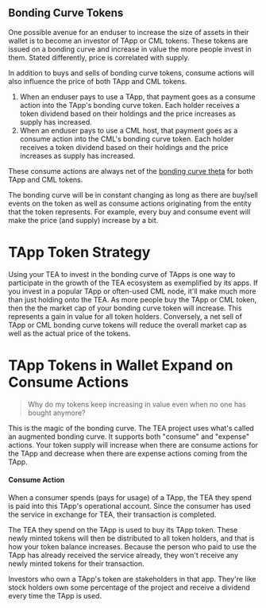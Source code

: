 ## Bonding Curve Tokens
One possible avenue for an enduser to increase the size of assets in their wallet is to become an investor of TApp or CML tokens. These tokens are issued on a bonding curve and increase in value the more people invest in them. Stated differently, price is correlated with supply.

In addition to buys and sells of bonding curve tokens, consume actions will also influence the price of both TApp and CML tokens.

1. When an enduser pays to use a TApp, that payment goes as a consume action into the TApp's bonding curve token. Each holder receives a token dividend based on their holdings and the price increases as supply has increased.
2. When an enduser pays to use a CML host, that payment goes as a consume action into the CML's bonding curve token. Each holder receives a token dividend based on their holdings and the price increases as supply has increased.

These consume actions are always net of the [bonding curve theta](Bonding-Curve-Theta.md) for both TApp and CML tokens.

The bonding curve will be in constant changing as long as there are buy/sell events on the token as well as consume actions originating from the entity that the token represents. For example, every buy and consume event will make the price (and supply) increase by a bit.

# TApp Token Strategy
Using your TEA to invest in the bonding curve of TApps is one way to participate in the growth of the TEA ecosystem as exemplified by its apps. If you invest in a popular TApp or often-used CML node, it'll make much more than just holding onto the TEA. As more people buy the TApp or CML token, then the the market cap of your bonding curve token will increase. This represents a gain in value for all token holders. Conversely, a net sell of TApp or CML bonding curve tokens will reduce the overall market cap as well as the actual price of the tokens.

# TApp Tokens in Wallet Expand on Consume Actions

> Why do my tokens keep increasing in value even when no one has bought anymore?

This is the magic of the bonding curve. The TEA project uses what's called an augmented bonding curve. It supports both "consume" and "expense" actions. Your token supply will increase when there are consume actions for the TApp and decrease when there are expense actions coming from the TApp.

#### Consume Action
When a consumer spends (pays for usage) of a TApp, the TEA they spend is paid into this TApp's operational account. Since the consumer has used the service in exchange for TEA, their transaction is completed. 

The TEA they spend on the TApp is used to buy its TApp token. These newly minted tokens will then be distributed to all token holders, and that is how your token balance increases. Because the person who paid to use the TApp has already received the service already, they won't receive any newly minted tokens for their transaction. 

Investors who own a TApp's token are stakeholders in that app. They're like stock holders own some percentage of the project and receive a dividend every time the TApp is used.




